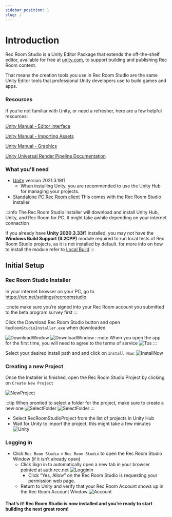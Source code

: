 ```yaml
---
sidebar_position: 1
slug: /
---
```


# Introduction

Rec Room Studio is a Unity Editor Package that extends the off-the-shelf editor, available for free at [unity.com](https://unity.com), to support building and publishing Rec Room content.

That means the creation tools you use in Rec Room Studio are the same Unity Editor tools that professional Unity developers use to build games and apps.

### Resources
If you’re not familiar with Unity, or need a refresher, here are a few helpful resources:


[Unity Manual - Editor interface](https://docs.unity3d.com/Manual/UsingTheEditor.html)

[Unity Manual - Importing Assets](https://docs.unity3d.com/Manual/ImportingAssets.html)

[Unity Manual - Graphics](https://docs.unity3d.com/Manual/Graphics.html)

[Unity Universal Render Pipeline Documentation](https://docs.unity3d.com/Packages/com.unity.render-pipelines.universal@10.9/manual/index.html)


### What you'll need

- [Unity](https://unity.com/download) version 2021.3.19f1
  - When installing Unity, you are recommended to use the Unity Hub for managing your projects.
- [Standalone PC Rec Room client](https://rec.net/settings/recroomstudio) This comes with the Rec Room Studio installer



:::info
The Rec Room Studio installer will download and install Unity Hub, Unity, and Rec Room for PC. It might take awhile depending on your internet connaction 

If you already have **Unity 2020.3.33f1** installed, you may not have the **Windows Build Support (IL2CPP)** module required to run local tests of Rec Room Studio projects, as it is not installed by default. for more info on how to install the module refer to [Local Build](./SavingRooms/localbuild/#installing-il2cpp)
:::

## Initial Setup

### Rec Room Studio Installer
In your internet browser on your PC, go to https://rec.net/settings/recroomstudio

:::note
make sure you’re signed into your Rec Room account you submitted to the beta program survey first
:::

Click the Download Rec Room Studio button and open `RecRoomStudioInstaller.exe` when downloaded

![DownloadWindow](/img/DarkMode/RRSDownload.png#gh-dark-mode-only)
![DownloadWindow](/img/LightMode/RRSDownload.png#gh-light-mode-only)
:::note
When you open the app for the first time, you will need to agree to the terms of service
![Tos](/img/tos.png)
:::


Select your desired install path and and click on `Install Now`:
![InstallNow](/img/installnow.png)



### Creating a new Project
Once the Installer is finished, open the Rec Room Studio Project by clicking on `Create New Project`


![NewProject](/img/CreateProject.png)

:::tip 
When promted to select a folder for the project, make sure to create a new one
![SelectFolder](/img/DarkMode/SelectFolder.png#gh-dark-mode-only)
![SelectFolder](/img/LightMode/SelectFolder.png#gh-light-mode-only)
:::
 - Select RecRoomStudioProject from the list of projects in Unity Hub
 - Wait for Unity to import the project, this might take a few minutes
 ![Unity](/img/unityload.png)

### Logging in
- Click `Rec Room Studio` > `Rec Room Studio` to open the Rec Room Studio Window (if it isn’t already open)
  - Click Sign in to automatically open a new tab in your browser pointed at auth.rec.net
    ![Logginin](/img/DarkMode/NotSignedIn.png)
    - Click “Yes, Allow” on the Rec Room Studio is requesting your permission web page.
  - Return to Unity and verify that your Rec Room Account shows up in the Rec Room Account Window
    ![Account](/img/DarkMode/Account.png)

#### That’s it! Rec Room Studio is now installed and you’re ready to start building the next great room!
